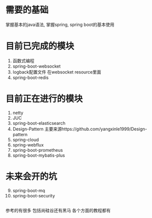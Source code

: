 # 需要的基础
掌握基本的java语法, 掌握spring, spring boot的基本使用

# 目前已完成的模块  
1. 函数式编程
2. spring-boot-websocket
3. logback配置文件 在websocket resource里面
4. spring-boot-redis
# 目前正在进行的模块
1. netty
2. JUC
3. spring-boot-elasticsearch
4. Design-Pattern 主要来源https://github.com/yangxinle1999/Design-pattern
5. spring-cloud
6. spring-webflux
7. spring-boot-prometheus
8. spring-boot-mybatis-plus
# 未来会开的坑
9. spring-boot-mq
10. spring-boot-security


##
参考的有很多  包括尚硅谷还有黑马  各个方面的教程都有